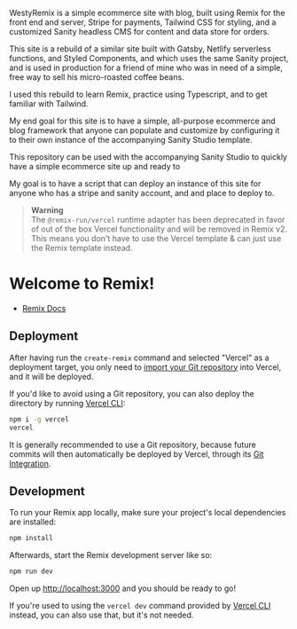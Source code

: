 WestyRemix is a simple ecommerce site with blog, built using Remix for the front end and server, Stripe for payments, Tailwind CSS for styling, and a customized Sanity headless CMS for content and data store for orders.

This site is a rebuild of a similar site built with Gatsby, Netlify serverless functions, and Styled Components, and which uses the same Sanity project, and is used in production for a friend of mine who was in need of a simple, free way to sell his micro-roasted coffee beans.

I used this rebuild to learn Remix, practice using Typescript, and to get familiar with Tailwind.

My end goal for this site is to have a simple, all-purpose ecommerce and blog framework that anyone can populate and customize by configuring it to their own instance of the accompanying Sanity Studio template.

This repository can be used with the accompanying Sanity Studio to quickly have a simple ecommerce site up and ready to

My goal is to have a script that can deploy an instance of this site for anyone who has a stripe and sanity account, and and place to deploy to.

> **Warning**  
> The `@remix-run/vercel` runtime adapter has been deprecated in favor of out of
> the box Vercel functionality and will be removed in Remix v2.  
> This means you don't have to use the Vercel template & can just use the Remix
> template instead.

# Welcome to Remix!

- [Remix Docs](https://remix.run/docs)

## Deployment

After having run the `create-remix` command and selected "Vercel" as a deployment target, you only need to [import your Git repository](https://vercel.com/new) into Vercel, and it will be deployed.

If you'd like to avoid using a Git repository, you can also deploy the directory by running [Vercel CLI](https://vercel.com/cli):

```sh
npm i -g vercel
vercel
```

It is generally recommended to use a Git repository, because future commits will then automatically be deployed by Vercel, through its [Git Integration](https://vercel.com/docs/concepts/git).

## Development

To run your Remix app locally, make sure your project's local dependencies are installed:

```sh
npm install
```

Afterwards, start the Remix development server like so:

```sh
npm run dev
```

Open up [http://localhost:3000](http://localhost:3000) and you should be ready to go!

If you're used to using the `vercel dev` command provided by [Vercel CLI](https://vercel.com/cli) instead, you can also use that, but it's not needed.
